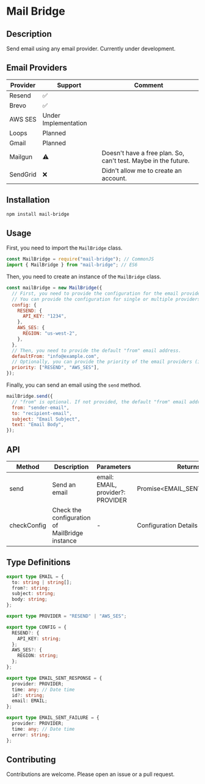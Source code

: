# Mail Bridge

## Description

Send email using any email provider.
Currently under development.

## Email Providers

| Provider | Support              | Comment                                                        |
| -------- | -------------------- | -------------------------------------------------------------- |
| Resend   | ✅                   |                                                                |
| Brevo    | ✅                   |                                                                |
| AWS SES  | Under Implementation |                                                                |
| Loops    | Planned              |                                                                |
| Gmail    | Planned              |                                                                |
| Mailgun  | ⚠️                   | Doesn't have a free plan. So, can't test. Maybe in the future. |
| SendGrid | ❌                   | Didn't allow me to create an account.                          |

## Installation

```bash
npm install mail-bridge
```

## Usage

First, you need to import the `MailBridge` class.

```javascript
const MailBridge = require("mail-bridge"); // CommonJS
import { MailBridge } from "mail-bridge"; // ES6
```

Then, you need to create an instance of the `MailBridge` class.

```javascript
const mailBridge = new MailBridge({
  // First, you need to provide the configuration for the email providers.
  // You can provide the configuration for single or multiple providers.
  config: {
    RESEND: {
      API_KEY: "1234",
    },
    AWS_SES: {
      REGION: "us-west-2",
    },
  },
  // Then, you need to provide the default "from" email address.
  defaultFrom: "info@example.com",
  // Optionally, you can provide the priority of the email providers (if you have configures multiple providers).
  priority: ["RESEND", "AWS_SES"],
});
```

Finally, you can send an email using the `send` method.

```javascript
mailBridge.send({
  // "from" is optional. If not provided, the default "from" email address will be used.
  from: "sender-email",
  to: "recipient-email",
  subject: "Email Subject",
  text: "Email Body",
});
```

## API

| Method      | Description                                    | Parameters                        | Returns                      |
| ----------- | ---------------------------------------------- | --------------------------------- | ---------------------------- |
| send        | Send an email                                  | email: EMAIL, provider?: PROVIDER | Promise<EMAIL_SENT_RESPONSE> |
| checkConfig | Check the configuration of MailBridge instance | -                                 | Configuration Details        |

## Type Definitions

```typescript
export type EMAIL = {
  to: string | string[];
  from?: string;
  subject: string;
  body: string;
};

export type PROVIDER = "RESEND" | "AWS_SES";

export type CONFIG = {
  RESEND?: {
    API_KEY: string;
  };
  AWS_SES?: {
    REGION: string;
  };
};

export type EMAIL_SENT_RESPONSE = {
  provider: PROVIDER;
  time: any; // Date time
  id?: string;
  email: EMAIL;
};

export type EMAIL_SENT_FAILURE = {
  provider: PROVIDER;
  time: any; // Date time
  error: string;
};
```

## Contributing

Contributions are welcome. Please open an issue or a pull request.
